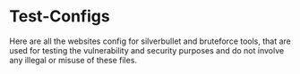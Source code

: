 # Test-Configs
Here are all the websites config for silverbullet and bruteforce tools, that are used for testing the vulnerability and security purposes and do not involve any illegal or misuse of these files.
